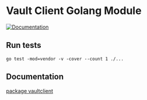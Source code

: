 # Vault Client Golang Module

[![Documentation][badgegodoc]](https://pkg.go.dev/github.com/scality/vaultclient-go/vaultclient)

## Run tests

```go test -mod=vendor -v -cover --count 1 ./...```

## Documentation

[package vaultclient](https://pkg.go.dev/github.com/scality/vaultclient-go/vaultclient)

[badgegodoc]: https://godoc.org/github.com/scality/vaultclient-go/vaultclient?status.svg
